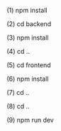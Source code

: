 
<p>(1) npm install</p>
<p>(2) cd backend</p>
<p>(3) npm install</p>
<p>(4) cd ..</p>
<p>(5) cd frontend</p>
<p>(6) npm install</p>
<p>(7) cd ..</p>
<p>(8) cd ..</p>
<p>(9) npm run dev</p>